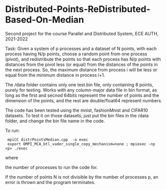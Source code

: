 # Distributed-Points-ReDistributed-Based-On-Median
Second project for the course Parallel and Distributed System, ECE AUTH, 2021-2022


Task: 
Given a system of p processes and a dataset of N points, with each process having N/p points,
choose a random point from one process (pivot), and redistribute the points so that each process has N/p points
with distances from the pivot less (or equal) from the distances of the points in the next process. 
So, the maximum distance from process i will be less or equal from the minimum distance in process i+1.

The /data folder contains only one test.bin file, only containing 8 points, purely for testing. 
Works with any column-major data file in bin format, as long as the first and secnod 64bits represent the number of points and the dimension of the points, and the rest are double/float64 represent numbers.

The code has been tested using the mnist, fashionMnist and CIFAR10 datasets. 
To test it on those datasets, just put the bin files in the /data folder, and change the bin file name in the code.

To run:

```
 mpiCC distrPointsMedian.cpp  -o exec
 export OMPI_MCA_btl_vader_single_copy_mechanism=none ; mpiexec -np <p> ./exec
```
where <p> the number of processes to run the code for.

If the number of points N is not divisible by the number of processes p, an error is thrown and the program terminates.

